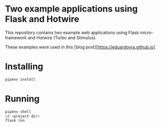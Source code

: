 # Two example applications using Flask and Hotwire

This repository contains two example web applications using Flask micro-framework and Hotwire (Turbo and Stimulus).

These examples were used in this [blog post][https://eduardovra.github.io].

# Installing

```bash
pipenv install
```

# Running

```bash
pipenv shell
cd <project dir>
flask run
```
